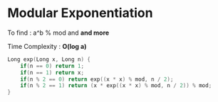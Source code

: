 
# Modular Exponentiation

To find : a^b % mod and **and more**

Time Complexity : **O(log a)**

```cpp
Long exp(Long x, Long n) {  
	if(n == 0) return 1;
	if(n == 1) return x;
	if(n % 2 == 0) return exp((x * x) % mod, n / 2);
	if(n % 2 == 1) return (x * exp((x * x) % mod, n / 2)) % mod;
}
```

